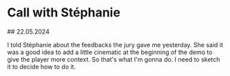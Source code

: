 # Call with Stéphanie

## 22.05.2024

I told Stéphanie about the feedbacks the jury gave me yesterday. She said it was a good idea to add a little cinematic at the beginning of the demo to give the player more context. So that's what I'm gonna do. I need to sketch it to decide how to do it.
